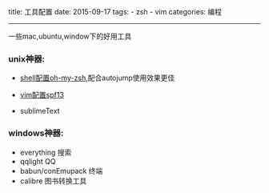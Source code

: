 title: 工具配置
date: 2015-09-17
tags: 
    - zsh
    - vim
categories: 编程

---
一些mac,ubuntu,window下的好用工具
<!-- more -->
### unix神器:

- [shell配置oh-my-zsh](https://github.com/robbyrussell/oh-my-zsh),配合autojump使用效果更佳

- [vim配置spf13](https://github.com/spf13/spf13-vim)

- sublimeText

### windows神器:

- everything 搜索
- qqlight  QQ
- babun/conEmupack 终端
- calibre 图书转换工具

<!--more-->  

